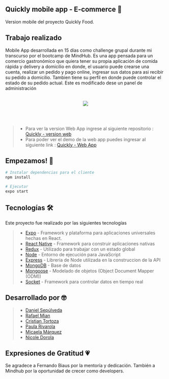 ## Quickly mobile app - E-commerce 🍔
Version mobile del proyecto Quickly Food.

## Trabajo realizado
Mobile App desarrollada en 15 días como challenge grupal durante mi transcurso por el bootcamp de MindHub. Es una app pensada para un comercio gastronómico que quiera tener su propia aplicación de comida rápida y delivery a domicilio en donde, el usuario puede crearse una cuenta, realizar un pedido y pago online, ingresar sus datos para asi recibir su pedido a domicilio. Tambien tiene su perfil en donde puede controlar el estado de su pedido actual. Este es modificado dese un panel de administración
<br></br>

<div align='center'>
  <img src="https://media.giphy.com/media/4dedX5Kcc87I0brtag/giphy.gif"/>
</div>

<br></br>
>- Para ver la version Web App ingrese al siguiente repositorio : [Quickly - version web](https://github.com/Ndorola/quickly-web)
>- Para poder ver el demo de la web app puedes ingresar al siguiente link : [Quickly - Web App](https://quickly-food.herokuapp.com/)


## Empezamos! 🚀

```bash
# Instalar dependencias para el cliente
npm install

# Ejecutar
expo start
```

## Tecnologías 🛠️
Este proyecto fue realizado por las siguientes tecnologías

>- [Expo](https://docs.expo.dev/) - Framework y plataforma para aplicaciones universales hechas en React.
>- [React Native](https://reactnative.dev/) - Framework para construir aplicaciones nativas
>- [Redux](https://redux.js.org/) - Utilizado para trabajar con un estado global
>- [Node](https://nodejs.org/es/) - Entorno de ejecución para JavaScript
>- [Express](https://expressjs.com/es/) - Librería de Node utilizada en la construccion de la API
>- [MongoDB](https://www.mongodb.com/) - Base de datos
>- [Mongoose](https://mongoosejs.com/) - Modelado de objetos (Object Document Mapper (ODM))
>- [Socket](https://socket.io/) - Framework para controlar datos en tiempo real

## Desarrollado por 🤓
>- [Daniel Sepúlveda](https://github.com/DanSepulveda)
>- [Rafael Mian](https://github.com/rafaelmian1)
>- [Cristian Tortoza](https://github.com/CristianTortoza)
>- [Paula Rivarola](https://github.com/Paularivarola)
>- [Micaela Márquez](https://github.com/Ndorola)
>- [Nicole Dorola](https://github.com/Ndorola)


## Expresiones de Gratitud 💗
Se agradece a Fernando Biaus por la mentoría y dedicación.
También a Mindhub por la oportunidad de crecer como developers.
